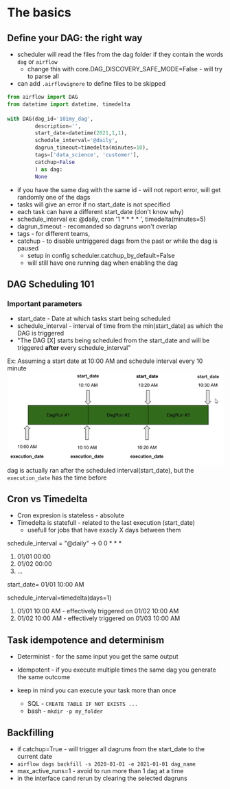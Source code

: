 # The basics

## Define your DAG: the right way
- scheduler will read the files from the dag folder if they contain the words `dag` or `airflow`
    - change this with core.DAG_DISCOVERY_SAFE_MODE=False - will try to parse all
- can add `.airflowignore` to define files to be skipped
```python
from airflow import DAG
from datetime import datetime, timedelta

with DAG(dag_id='101my_dag',
         description='',
         start_date=datetime(2021,1,1),
         schedule_interval='@daily',
         dagrun_timeout=timedelta(minutes=10),
         tags=['data_science', 'customer'],
         catchup=False
         ) as dag:
         None
```
- if you have the same dag with the same id - will not report error, will get randomly one of the dags
- tasks will give an error if no start_date is not specified
- each task can have a different start_date (don't know why)
- schedule_interval ex: @daily, cron '1 * * * * ', timedelta(minutes=5)
- dagrun_timeout - recomanded so dagruns won't overlap
- tags - for different teams, 
- catchup - to disable untriggered dags from the past or while the dag is paused
    - setup in config scheduler.catchup_by_default=False
    - will still have one running dag when enabling the dag

## DAG Scheduling 101
### Important parameters
- start_date - Date at which tasks start being scheduled
- schedule_interval - interval of time from the min(start_date) as which the DAG is triggered
- "The DAG [X] starts being scheduled from the start_date and will be triggered **after** every schedule_interval"

Ex:
Assuming a start date at 10:00 AM and schedule interval every 10 minute
![dags schedule](media/102.png)
dag is actually ran after the scheduled interval(start_date), but the `execution_date` has the time before

## Cron vs Timedelta
- Cron expresion is stateless - absolute
- Timedelta is statefull - related to the last execution (start_date)
    - usefull for jobs that have exacly X days between them

schedule_interval = "@daily" -> 0 0 * * *
1. 01/01 00:00
2. 01/02 00:00
3. ...

start_date= 01/01 10:00 AM

schedule_interval=timedelta(days=1)
1. 01/01 10:00 AM - effectively triggered on 01/02 10:00 AM
2. 01/02 10:00 AM - effectively triggered on 01/03 10:00 AM

## Task idempotence and determinism
- Determinist - for the same input you get the same output
- Idempotent - if you execute multiple times the same dag you generate the same outcome

- keep in mind you can execute your task more than once
    - SQL - `CREATE TABLE IF NOT EXISTS ...`
    - bash - `mkdir -p my_folder`

## Backfilling

- if catchup=True - will trigger all dagruns from the start_date to the current date
- `airflow dags backfill -s 2020-01-01 -e 2021-01-01 dag_name`
- max_active_runs=1 - avoid to run more than 1 dag at a time
- in the interface cand rerun by clearing the selected dagruns
